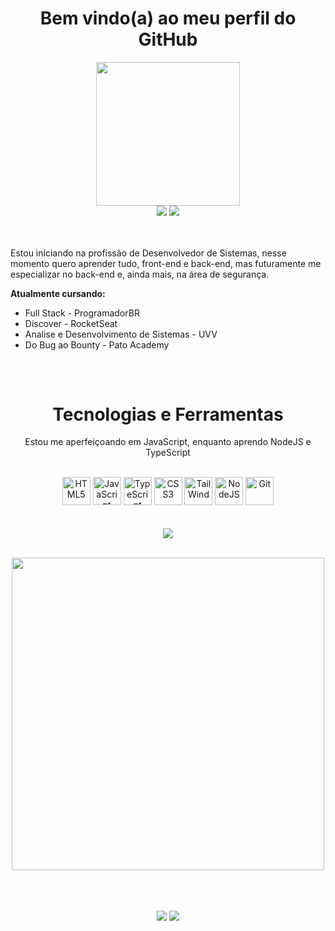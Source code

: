 <h1 align="center"><strong>
Bem vindo(a) ao meu perfil do GitHub <br>
</strong></h1> 



<!-- Redes Sociais -->

<div align="center">  

<img width="230em" src="https://github.com/Ldragk/.github/blob/main/042afc68eee2ca78de3e3b4d7de80b96-removebg-preview.png?raw=true">
<br>
<a target="_blank" href = "mailto:lucasvm.ti@gmail.com"><img src="https://img.shields.io/badge/Gmail-D14836?style=for-the-badge&logo=gmail&logoColor=white"></a>    
<a target="_blank" href="https://www.linkedin.com/in/lucas-v-marangoni/" target="_blank"><img src="https://img.shields.io/badge/-LinkedIn-%230077B5?style=for-the-badge&logo=linkedin&logoColor=white"></a>   
<!--    <a target="_blank" href="https://www.instagram.com/ldragk.dev/" target="_blank"><img src="https://img.shields.io/badge/Instagram-E4405F?style=for-the-badge&logo=instagram&logoColor=white"></a>   -->
</div> 

<br>



<br>

<p>Estou iniciando na profissão de Desenvolvedor de Sistemas, nesse momento quero aprender tudo, front-end e back-end, mas futuramente me especializar no back-end e, ainda mais, na área de segurança.

<br>
   
<strong> Atualmente cursando: </strong>  
   - Full Stack - ProgramadorBR
   - Discover - RocketSeat
   - Analise e Desenvolvimento de Sistemas - UVV
   - Do Bug ao Bounty - Pato Academy
   
    
</p>

##

<br>

<!-- Tecnologias -->

<div style="display: inline-block" align="center">
    
<h1>
 <!--   <img width="140em" src="https://github.com/Ldragk/.github/blob/main/92b006644a805adc7d06a70a4cd190b1-removebg-preview.png?raw=true"><br>  -->
    <strong>Tecnologias e Ferramentas</strong>
</h1>   
   
<p> Estou me aperfeiçoando em JavaScript, enquanto aprendo NodeJS e TypeScript </p>

<br>
<img width="45px" src="https://cdn.jsdelivr.net/gh/devicons/devicon/icons/html5/html5-plain.svg" title="HTML5" />        
<img width="45px" src="https://cdn.jsdelivr.net/gh/devicons/devicon/icons/javascript/javascript-plain.svg" title="JavaScript"/>
<img width="45px" src="https://cdn.jsdelivr.net/gh/devicons/devicon/icons/typescript/typescript-plain.svg" title="TypeScript"/>
<img width="45px" src="https://cdn.jsdelivr.net/gh/devicons/devicon/icons/css3/css3-plain.svg" title="CSS3"/> 
<img width="45px" src="https://cdn.jsdelivr.net/gh/devicons/devicon/icons/tailwindcss/tailwindcss-plain.svg" title="TailWind"/>
<!-- <img width="30px" src="https://cdn.jsdelivr.net/gh/devicons/devicon/icons/react/react-original.svg" title="React"/> -->
    
<img width="45px" src="https://cdn.jsdelivr.net/gh/devicons/devicon/icons/nodejs/nodejs-original.svg" title="NodeJS" />

<img width="45px" src="https://cdn.jsdelivr.net/gh/devicons/devicon/icons/git/git-original.svg" title="Git" />
    
</div><br><br><br>

<!-- CodeWars -->

<div align="center" href="https://www.codewars.com/users/Ldragk">
<a target="_blank" title="Clique para abrir meu perfil do CodeWar" href="https://www.codewars.com/users/Ldragk"><img src="https://www.codewars.com/users/Ldragk/badges/large"></a>
</div><br>

<!-- Linguagens Usadas -->

<div align="center" >
    
   <img width="500em"  src="https://github-readme-stats.vercel.app/api/top-langs/?username=Ldragk&layout=compact&langs_count=7&theme=midnight-purple"/></a>
</div> <br><br><br>
                                                                                                                      
<!-- Redes sociais -->                                                                                                                     

<div>  
   
   <div align="center"> 
  <!-- <img width="180em" src="https://github.com/Ldragk/.github/blob/main/313ed4273882b810b87cc77cced80679-removebg-preview.png?raw=true">
   </div>   -->
    <div align="center">  
    <a target="_blank" href = "mailto:lucasvm.ti@gmail.com"><img src="https://img.shields.io/badge/Gmail-D14836?style=for-the-badge&logo=gmail&logoColor=white"></a>    
    <a target="_blank" href="https://www.linkedin.com/in/lucas-v-marangoni/" target="_blank"><img src="https://img.shields.io/badge/-LinkedIn-%230077B5?style=for-the-badge&logo=linkedin&logoColor=white"></a>   
   <!-- <a target="_blank" href="https://www.instagram.com/ldragk.dev/" target="_blank"><img src="https://img.shields.io/badge/Instagram-E4405F?style=for-the-badge&logo=instagram&logoColor=white"></a>   -->   
    </div> 
</div> 
   

                                                                                                               
                                                                                                   
